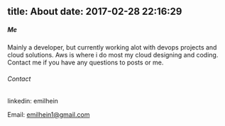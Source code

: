 title: About
date: 2017-02-28 22:16:29
---
##### Me
Mainly a developer, but currently working alot with devops projects and cloud solutions. Aws is where i do most my cloud designing and coding. Contact me if you have any questions to posts or me.
###### Contact
linkedin: emilhein

Email: emilhein1@gmail.com